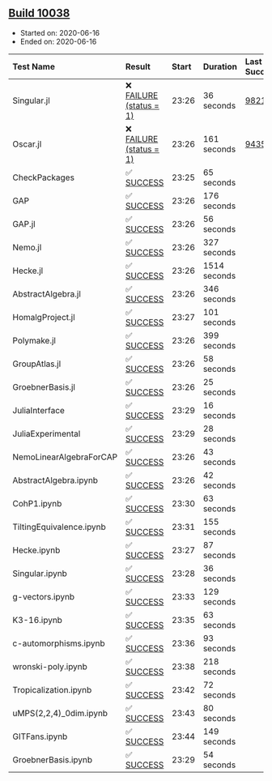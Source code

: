 ## [Build 10038](https://oscarci.mathematik.uni-kl.de/job/oscar/10038/)

* Started on: 2020-06-16
* Ended on: 2020-06-16

| Test Name    | Result | Start | Duration | Last Success | First Failure |
|:-------------|:-------|:------|:---------|:-------------|:--------------|
| Singular.jl | ❌ [FAILURE (status = 1)](https://oscarci.mathematik.uni-kl.de/job/oscar/10038/artifact/logs/build-10038/Singular.jl.log) | 23:26 | 36 seconds | [9821](https://oscarci.mathematik.uni-kl.de/job/oscar/9821/) | [9822](https://oscarci.mathematik.uni-kl.de/job/oscar/9822/) |
| Oscar.jl | ❌ [FAILURE (status = 1)](https://oscarci.mathematik.uni-kl.de/job/oscar/10038/artifact/logs/build-10038/Oscar.jl.log) | 23:26 | 161 seconds | [9435](https://oscarci.mathematik.uni-kl.de/job/oscar/9435/) | [9436](https://oscarci.mathematik.uni-kl.de/job/oscar/9436/) |
| CheckPackages | ✅ [SUCCESS](https://oscarci.mathematik.uni-kl.de/job/oscar/10038/artifact/logs/build-10038/CheckPackages.log) | 23:25 | 65 seconds |  |  |
| GAP | ✅ [SUCCESS](https://oscarci.mathematik.uni-kl.de/job/oscar/10038/artifact/logs/build-10038/GAP.log) | 23:26 | 176 seconds |  |  |
| GAP.jl | ✅ [SUCCESS](https://oscarci.mathematik.uni-kl.de/job/oscar/10038/artifact/logs/build-10038/GAP.jl.log) | 23:26 | 56 seconds |  |  |
| Nemo.jl | ✅ [SUCCESS](https://oscarci.mathematik.uni-kl.de/job/oscar/10038/artifact/logs/build-10038/Nemo.jl.log) | 23:26 | 327 seconds |  |  |
| Hecke.jl | ✅ [SUCCESS](https://oscarci.mathematik.uni-kl.de/job/oscar/10038/artifact/logs/build-10038/Hecke.jl.log) | 23:26 | 1514 seconds |  |  |
| AbstractAlgebra.jl | ✅ [SUCCESS](https://oscarci.mathematik.uni-kl.de/job/oscar/10038/artifact/logs/build-10038/AbstractAlgebra.jl.log) | 23:26 | 346 seconds |  |  |
| HomalgProject.jl | ✅ [SUCCESS](https://oscarci.mathematik.uni-kl.de/job/oscar/10038/artifact/logs/build-10038/HomalgProject.jl.log) | 23:27 | 101 seconds |  |  |
| Polymake.jl | ✅ [SUCCESS](https://oscarci.mathematik.uni-kl.de/job/oscar/10038/artifact/logs/build-10038/Polymake.jl.log) | 23:26 | 399 seconds |  |  |
| GroupAtlas.jl | ✅ [SUCCESS](https://oscarci.mathematik.uni-kl.de/job/oscar/10038/artifact/logs/build-10038/GroupAtlas.jl.log) | 23:26 | 58 seconds |  |  |
| GroebnerBasis.jl | ✅ [SUCCESS](https://oscarci.mathematik.uni-kl.de/job/oscar/10038/artifact/logs/build-10038/GroebnerBasis.jl.log) | 23:26 | 25 seconds |  |  |
| JuliaInterface | ✅ [SUCCESS](https://oscarci.mathematik.uni-kl.de/job/oscar/10038/artifact/logs/build-10038/JuliaInterface.log) | 23:29 | 16 seconds |  |  |
| JuliaExperimental | ✅ [SUCCESS](https://oscarci.mathematik.uni-kl.de/job/oscar/10038/artifact/logs/build-10038/JuliaExperimental.log) | 23:29 | 28 seconds |  |  |
| NemoLinearAlgebraForCAP | ✅ [SUCCESS](https://oscarci.mathematik.uni-kl.de/job/oscar/10038/artifact/logs/build-10038/NemoLinearAlgebraForCAP.log) | 23:26 | 43 seconds |  |  |
| AbstractAlgebra.ipynb | ✅ [SUCCESS](https://oscarci.mathematik.uni-kl.de/job/oscar/10038/artifact/logs/build-10038/AbstractAlgebra.ipynb.log) | 23:26 | 42 seconds |  |  |
| CohP1.ipynb | ✅ [SUCCESS](https://oscarci.mathematik.uni-kl.de/job/oscar/10038/artifact/logs/build-10038/CohP1.ipynb.log) | 23:30 | 63 seconds |  |  |
| TiltingEquivalence.ipynb | ✅ [SUCCESS](https://oscarci.mathematik.uni-kl.de/job/oscar/10038/artifact/logs/build-10038/TiltingEquivalence.ipynb.log) | 23:31 | 155 seconds |  |  |
| Hecke.ipynb | ✅ [SUCCESS](https://oscarci.mathematik.uni-kl.de/job/oscar/10038/artifact/logs/build-10038/Hecke.ipynb.log) | 23:27 | 87 seconds |  |  |
| Singular.ipynb | ✅ [SUCCESS](https://oscarci.mathematik.uni-kl.de/job/oscar/10038/artifact/logs/build-10038/Singular.ipynb.log) | 23:28 | 36 seconds |  |  |
| g-vectors.ipynb | ✅ [SUCCESS](https://oscarci.mathematik.uni-kl.de/job/oscar/10038/artifact/logs/build-10038/g-vectors.ipynb.log) | 23:33 | 129 seconds |  |  |
| K3-16.ipynb | ✅ [SUCCESS](https://oscarci.mathematik.uni-kl.de/job/oscar/10038/artifact/logs/build-10038/K3-16.ipynb.log) | 23:35 | 63 seconds |  |  |
| c-automorphisms.ipynb | ✅ [SUCCESS](https://oscarci.mathematik.uni-kl.de/job/oscar/10038/artifact/logs/build-10038/c-automorphisms.ipynb.log) | 23:36 | 93 seconds |  |  |
| wronski-poly.ipynb | ✅ [SUCCESS](https://oscarci.mathematik.uni-kl.de/job/oscar/10038/artifact/logs/build-10038/wronski-poly.ipynb.log) | 23:38 | 218 seconds |  |  |
| Tropicalization.ipynb | ✅ [SUCCESS](https://oscarci.mathematik.uni-kl.de/job/oscar/10038/artifact/logs/build-10038/Tropicalization.ipynb.log) | 23:42 | 72 seconds |  |  |
| uMPS(2,2,4)_0dim.ipynb | ✅ [SUCCESS](https://oscarci.mathematik.uni-kl.de/job/oscar/10038/artifact/logs/build-10038/uMPS-2-2-4-_0dim.ipynb.log) | 23:43 | 80 seconds |  |  |
| GITFans.ipynb | ✅ [SUCCESS](https://oscarci.mathematik.uni-kl.de/job/oscar/10038/artifact/logs/build-10038/GITFans.ipynb.log) | 23:44 | 149 seconds |  |  |
| GroebnerBasis.ipynb | ✅ [SUCCESS](https://oscarci.mathematik.uni-kl.de/job/oscar/10038/artifact/logs/build-10038/GroebnerBasis.ipynb.log) | 23:29 | 54 seconds |  |  |
